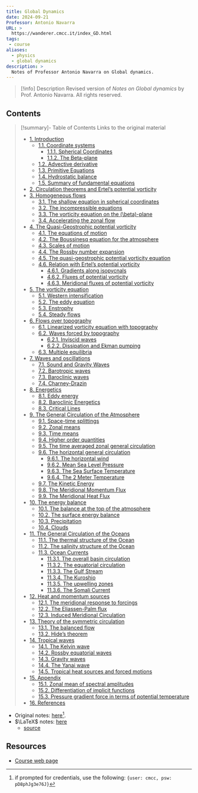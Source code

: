 ```yaml
---
title: Global Dynamics
date: 2024-09-21
Professor: Antonio Navarra
URL: >
  https://wanderer.cmcc.it/index_GD.html
tags: 
 - course
aliases: 
  - physics
  - global dynamics
description: >
  Notes of Professor Antonio Navarra on Global dynamics.
---
```


>[!info] Description
> Revised version of *Notes on Global dynamics* by Prof. Antonio Navarra. All rights reserved. 

## Contents 

>[!summary]- Table of Contents
> Links to the original material
> - [1. Introduction](https://wanderer.cmcc.it/chp01chap.html)
>     - [1.1. Coordinate systems](https://wanderer.cmcc.it/chp01chap.html#coordinate-systems)
>         - [1.1.1. Spherical Coordinates](https://wanderer.cmcc.it/chp01chap.html#spherical-coordinates)
>         - [1.1.2. The Beta-plane](https://wanderer.cmcc.it/chp01chap.html#the-beta-plane)
>     - [1.2. Advective derivative](https://wanderer.cmcc.it/chp01chap.html#advective-derivative)
>     - [1.3. Primitive Equations](https://wanderer.cmcc.it/chp01chap.html#primitive-equations)
>     - [1.4. Hydrostatic balance](https://wanderer.cmcc.it/chp01chap.html#hydrostatic-balance)
>     - [1.5. Summary of fundamental equations](https://wanderer.cmcc.it/chp01chap.html#summary-of-fundamental-equations)
> - [2. Circulation theorems and Ertel’s potential vorticity](https://wanderer.cmcc.it/chp001chap.html)
> - [3. Homogeneous flows](https://wanderer.cmcc.it/chp02chap.html)
>     - [3.1. The shallow equation in spherical coordinates](https://wanderer.cmcc.it/chp02chap.html#the-shallow-equation-in-spherical-coordinates)
>     - [3.2. The incompressible equations](https://wanderer.cmcc.it/chp02chap.html#the-incompressible-equations)
>     - [3.3. The vorticity equation on the \(\beta\)-plane](https://wanderer.cmcc.it/chp02chap.html#the-vorticity-equation-on-the-beta-plane)
>     - [3.4. Accelerating the zonal flow](https://wanderer.cmcc.it/chp02chap.html#accelerating-the-zonal-flow)
> - [4. The Quasi-Geostrophic potential vorticity](https://wanderer.cmcc.it/chp1chap.html)
>     - [4.1. The equations of motion](https://wanderer.cmcc.it/chp1chap.html#the-equations-of-motion)
>     - [4.2. The Boussinesq equation for the atmosphere](https://wanderer.cmcc.it/chp1chap.html#the-boussinesq-equation-for-the-atmosphere)
>     - [4.3. Scales of motion](https://wanderer.cmcc.it/chp1chap.html#scales-of-motion)
>     - [4.4. The Rossby number expansion](https://wanderer.cmcc.it/chp1chap.html#the-rossby-number-expansion)
>     - [4.5. The quasi-geostrophic potential vorticity equation](https://wanderer.cmcc.it/chp1chap.html#the-quasi-geostrophic-potential-vorticity-equation)
>     - [4.6. Relation with Ertel’s potential vorticity](https://wanderer.cmcc.it/chp1chap.html#relation-with-ertels-potential-vorticity)
>         - [4.6.1. Gradients along isopycnals](https://wanderer.cmcc.it/chp1chap.html#gradients-along-isopycnals)
>         - [4.6.2. Fluxes of potential vorticity](https://wanderer.cmcc.it/chp1chap.html#fluxes-of-potential-vorticity)
>         - [4.6.3. Meridional fluxes of potential vorticity](https://wanderer.cmcc.it/chp1chap.html#meridional-fluxes-of-potential-vorticity)
> - [5. The vorticity equation](https://wanderer.cmcc.it/chp11chap.html)
>     - [5.1. Western intensification](https://wanderer.cmcc.it/chp11chap.html#western-intensification)
>     - [5.2. The eddy equation](https://wanderer.cmcc.it/chp11chap.html#the-eddy-equation)
>     - [5.3. Enstrophy](https://wanderer.cmcc.it/chp11chap.html#enstrophy)
>     - [5.4. Steady flows](https://wanderer.cmcc.it/chp11chap.html#steady-flows)
> - [6. Flows over topography](https://wanderer.cmcc.it/chp2chap.html)
>     - [6.1. Linearized vorticity equation with topography](https://wanderer.cmcc.it/chp2chap.html#linearized-vorticity-equation-with-topography)
>     - [6.2. Waves forced by topography](https://wanderer.cmcc.it/chp2chap.html#waves-forced-by-topography)
>         - [6.2.1. Inviscid waves](https://wanderer.cmcc.it/chp2chap.html#inviscid-waves)
>         - [6.2.2. Dissipation and Ekman pumping](https://wanderer.cmcc.it/chp2chap.html#dissipation-and-ekman-pumping)
>     - [6.3. Multiple equilibria](https://wanderer.cmcc.it/chp2chap.html#multiple-equilibria)
> - [7. Waves and oscillations](https://wanderer.cmcc.it/chp4chap.html)
>     - [7.1. Sound and Gravity Waves](https://wanderer.cmcc.it/chp4chap.html#sound-and-gravity-waves)
>     - [7.2. Barotropic waves](https://wanderer.cmcc.it/chp4chap.html#barotropic-waves)
>     - [7.3. Baroclinic waves](https://wanderer.cmcc.it/chp4chap.html#baroclinic-waves)
>     - [7.4. Charney-Drazin](https://wanderer.cmcc.it/chp4chap.html#charney-drazin)
> - [8. Energetics](https://wanderer.cmcc.it/chp3chap.html)
>     - [8.1. Eddy energy](https://wanderer.cmcc.it/chp3chap.html#eddy-energy)
>     - [8.2. Baroclinic Energetics](https://wanderer.cmcc.it/chp3chap.html#baroclinic-energetics)
>     - [8.3. Critical Lines](https://wanderer.cmcc.it/chp3chap.html#critical-lines)
> - [9. The General Circulation of the Atmosphere](https://wanderer.cmcc.it/chp5chap.html)
>     - [9.1. Space-time splittings](https://wanderer.cmcc.it/chp5chap.html#space-time-splittings)
>     - [9.2. Zonal means](https://wanderer.cmcc.it/chp5chap.html#zonal-means)
>     - [9.3. Time means](https://wanderer.cmcc.it/chp5chap.html#time-means)
>     - [9.4. Higher order quantities](https://wanderer.cmcc.it/chp5chap.html#higher-order-quantities)
>     - [9.5. The time averaged zonal general circulation](https://wanderer.cmcc.it/chp5chap.html#the-time-averaged-zonal-general-circulation)
>     - [9.6. The horizontal general circulation](https://wanderer.cmcc.it/chp5chap.html#the-horizontal-general-circulation)
>         - [9.6.1. The horizontal wind](https://wanderer.cmcc.it/chp5chap.html#the-horizontal-wind)
>         - [9.6.2. Mean Sea Level Pressure](https://wanderer.cmcc.it/chp5chap.html#mean-sea-level-pressure)
>         - [9.6.3. The Sea Surface Temperature](https://wanderer.cmcc.it/chp5chap.html#the-sea-surface-temperature)
>         - [9.6.4. The 2 Meter Temperature](https://wanderer.cmcc.it/chp5chap.html#the-2-meter-temperature)
>     - [9.7. The Kinetic Energy](https://wanderer.cmcc.it/chp5chap.html#the-kinetic-energy)
>     - [9.8. The Meridional Momentum Flux](https://wanderer.cmcc.it/chp5chap.html#the-meridional-momentum-flux)
>     - [9.9. The Meridional Heat Flux](https://wanderer.cmcc.it/chp5chap.html#the-meridional-heat-flux)
> - [10. The energy balance](https://wanderer.cmcc.it/chp51chap.html)
>     - [10.1. The balance at the top of the atmosphere](https://wanderer.cmcc.it/chp51chap.html#the-balance-at-the-top-of-the-atmosphere)
>     - [10.2. The surface energy balance](https://wanderer.cmcc.it/chp51chap.html#the-surface-energy-balance)
>     - [10.3. Precipitation](https://wanderer.cmcc.it/chp51chap.html#precipitation)
>     - [10.4. Clouds](https://wanderer.cmcc.it/chp51chap.html#clouds)
> - [11. The General Circulation of the Oceans](https://wanderer.cmcc.it/chp65chap.html)
>     - [11.1. The thermal structure of the Ocean](https://wanderer.cmcc.it/chp65chap.html#the-thermal-structure-of-the-ocean)
>     - [11.2. The salinity structure of the Ocean](https://wanderer.cmcc.it/chp65chap.html#the-salinity-structure-of-the-ocean)
>     - [11.3. Ocean Currents](https://wanderer.cmcc.it/chp65chap.html#ocean-currents)
>         - [11.3.1. The overall basin circulation](https://wanderer.cmcc.it/chp65chap.html#the-overall-basin-circulation)
>         - [11.3.2. The equatorial circulation](https://wanderer.cmcc.it/chp65chap.html#the-equatorial-circulation)
>         - [11.3.3. The Gulf Stream](https://wanderer.cmcc.it/chp65chap.html#the-gulf-stream)
>         - [11.3.4. The Kuroshio](https://wanderer.cmcc.it/chp65chap.html#the-kuroshio)
>         - [11.3.5. The upwelling zones](https://wanderer.cmcc.it/chp65chap.html#the-upwelling-zones)
>         - [11.3.6. The Somali Current](https://wanderer.cmcc.it/chp65chap.html#the-somali-current)
> - [12. Heat and momentum sources](https://wanderer.cmcc.it/chp6chap.html)
>     - [12.1. The meridional response to forcings](https://wanderer.cmcc.it/chp6chap.html#the-meridional-response-to-forcings)
>     - [12.2. The Eliassen-Palm flux](https://wanderer.cmcc.it/chp6chap.html#the-eliassen-palm-flux)
>     - [12.3. Induced Meridional Circulation](https://wanderer.cmcc.it/chp6chap.html#induced-meridional-circulation)
> - [13. Theory of the symmetric circulation](https://wanderer.cmcc.it/chp8chap.html)
>     - [13.1. The balanced flow](https://wanderer.cmcc.it/chp8chap.html#the-balanced-flow)
>     - [13.2. Hide’s theorem](https://wanderer.cmcc.it/chp8chap.html#hides-theorem)
> - [14. Tropical waves](https://wanderer.cmcc.it/chp7chap.html)
>     - [14.1. The Kelvin wave](https://wanderer.cmcc.it/chp7chap.html#the-kelvin-wave)
>     - [14.2. Rossby equatorial waves](https://wanderer.cmcc.it/chp7chap.html#rossby-equatorial-waves)
>     - [14.3. Gravity waves](https://wanderer.cmcc.it/chp7chap.html#gravity-waves)
>     - [14.4. The Yanai wave](https://wanderer.cmcc.it/chp7chap.html#the-yanai-wave)
>     - [14.5. Tropical heat sources and forced motions](https://wanderer.cmcc.it/chp7chap.html#tropical-heat-sources-and-forced-motions)
> - [15. Appendix](https://wanderer.cmcc.it/appchap.html)
>     - [15.1. Zonal mean of spectral amplitudes](https://wanderer.cmcc.it/appchap.html#zonal-mean-of-spectral-amplitudes)
>     - [15.2. Differentiation of implicit functions](https://wanderer.cmcc.it/appchap.html#differentiation-of-implicit-functions)
>     - [15.3. Pressure gradient force in terms of potential temperature](https://wanderer.cmcc.it/appchap.html#pressure-gradient-force-in-terms-of-potential-temperature)
> - [16. References](https://wanderer.cmcc.it/refchap.html)


- Original notes:  [here](https://wanderer.cmcc.it/index_GD.html)[^1].
- $\LaTeX$ notes: [here](https://raw.githubusercontent.com/niccolozanotti/climate-modeling-notes/main/gd.pdf) 
	- [source](https://github.com/niccolozanotti/climate-modeling-notes/tree/main/GD) 

## Resources

- [Course web page](https://wanderer.cmcc.it/index_GD.html)

[^1]: if prompted for credentials, use the following: `{user: cmcc, psw: pD8phJg3e76J}`

